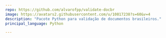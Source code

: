 ```yaml
---
repo: https://github.com/alvarofpp/validate-docbr
image: https://avatars2.githubusercontent.com/u/10817238?s=60&v=4
description: "Pacote Python para validação de documentos brasileiros."
principal_language: Python

---
```

